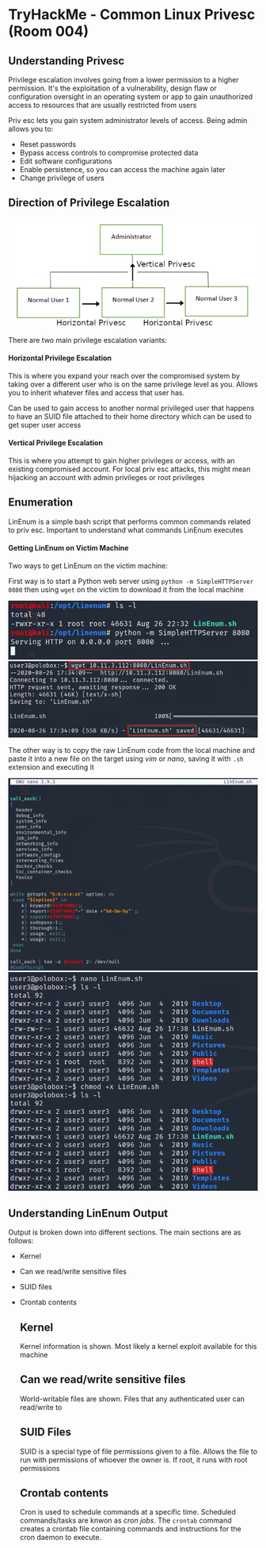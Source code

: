#  TryHackMe - Common Linux Privesc (Room 004)

## Understanding Privesc

Privilege escalation involves going from a lower permission to a higher permission. It's the exploitation of a vulnerability, design flaw or configuration oversight in an operating system or app to gain unauthorized access to resources that are usually restricted from users

Priv esc lets you gain system administrator levels of access. Being admin allows you to:

* Reset passwords
* Bypass access controls to compromise protected data
* Edit software configurations
* Enable persistence, so you can access the machine again later
* Change privilege of users

## Direction of Privilege Escalation

![](/Common%20Linux%20Privesc/images/typesofprivesc.png)

There are two main privilege escalation variants:

#### Horizontal Privilege Escalation

This is where you expand your reach over the compromised system by taking over a different user who is on the same privilege level as you. Allows you to inherit whatever files and access that user has. 

Can be used to gain access to another normal privileged user that happens to have an SUID file attached to their home directory which can be used to get super user access

#### Vertical Privilege Escalation

This is where you attempt to gain higher privileges or access, with an existing compromised account. For local priv esc attacks, this might mean hijacking an account with admin privileges or root privileges

## Enumeration

LinEnum is a simple bash script that performs common commands related to priv esc. Important to understand what commands LinEnum executes

#### Getting LinEnum on Victim Machine

Two ways to get LinEnum on the victim machine:

First way is to start a Python web server using `python -m SimpleHTTPServer 8080` then using `wget` on the victim to download it from the local machine

![](/Common%20Linux%20Privesc/images/linenum_hosted.png)
![](/Common%20Linux%20Privesc/images/linenum_download.png)

The other way is to copy the raw LinEnum code from the local machine and paste it into a new file on the target using *vim* or *nano*, saving it with `.sh` extension and executing it

![](/Common%20Linux%20Privesc/images/linenum_writingfile.png)
![](/Common%20Linux%20Privesc/images/linenum_chmod.png)

## Understanding LinEnum Output

Output is broken down into different sections. The main sections are as follows:

* Kernel
* Can we read/write sensitive files
* SUID files
* Crontab contents

	## Kernel

	Kernel information is shown. Most likely a kernel exploit available for this machine

	## Can we read/write sensitive files

	World-writable files are shown. Files that any authenticated user can read/write to

	## SUID Files

	SUID is a special type of file permissions given to a file. Allows the file to run with permissions of whoever the owner is. If root, it runs with root permissions

	## Crontab contents

	Cron is used to schedule commands at a specific time. Scheduled commands/tasks are knwon as *cron jobs*. The `crontab` command creates a crontab file containing commands and instructions for the cron daemon to execute. 